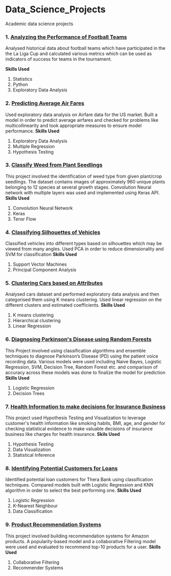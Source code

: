 # Data_Science_Projects
Academic data science projects

### 1. [Analyzing the Performance of Football Teams](https://github.com/colorfulpanda88/Data_Science_Projects/blob/master/Academic_Projects/Analysing_the_performance_of_football_teams.ipynb)
Analysed historical data about football teams which have participated in the the La Liga Cup and calculated various metrics which can be used as indicators of success for teams in the tournament.

__Skills Used__
  1. Statistics
  2. Python
  3. Exploratory Data Analysis

### 2. [Predicting Average Air Fares](https://github.com/colorfulpanda88/Data_Science_Projects/blob/master/Academic_Projects/Predicting_average_air_fares.ipynb)
Used exploratory data analysis on Airfare data for the US market. Built a model in order to predict average airfares and checked for problems like multicollinearity and took appropriate measures to ensure model performance.
__Skills Used__
  1. Exploratory Data Analysis
  2. Multiple Regression
  3. Hypothesis Testing

### 3. [Classify Weed from Plant Seedlings](https://github.com/colorfulpanda88/Data_Science_Projects/blob/master/Academic_Projects/Classify_Weed_from_Plant_Seedlings.ipynb)
This project involved the identification of weed type from given plant/crop seedlings. The dataset contains images of approximately 960 unique plants belonging to 12 species at several growth stages. Convolution Neural network with multiple layers was used and implemented using Keras API.
__Skills Used__
  1. Convolution Neural Network
  2. Keras
  3. Tensr Flow
  
### 4. [Classifying Silhouettes of Vehicles](https://github.com/colorfulpanda88/Data_Science_Projects/blob/master/Academic_Projects/Classifying_silhouettes_of_vehicles.ipynb)
Classified vehicles into different types based on silhouettes which may be viewed from many angles. Used PCA in order to reduce dimensionality and SVM for classification
__Skills Used__
  1. Support Vector Machines
  2. Principal Component Analysis

### 5. [Clustering Cars based on Attributes](https://github.com/colorfulpanda88/Data_Science_Projects/blob/master/Academic_Projects/Clustering_cars_based_on_attributes.ipynb)
Analysed cars dataset and performed exploratory data analysis and then categorised them using K means clustering. Used linear regression on the different clusters and estimated coefficients.
__Skills Used__
  1. K means clustering
  2. Hierarchical clustering
  3. Linear Regression
  
### 6. [Diagnosing Parkinson's Disease using Random Forests](https://github.com/colorfulpanda88/Data_Science_Projects/blob/master/Academic_Projects/Diagnosing_Parkinson's_disease_using_Random_Forests.ipynb)
This Project involved using classification algorithms and ensemble techniques to diagnose Parkinson’s Disease (PD) using the patient voice recording data. Various models were used including Naive Bayes, Logistic Regression, SVM, Decision Tree, Random Forest etc. and comparison of accuracy across these models was done to finalize the model for prediction
__Skills Used__
  1. Logistic Regression
  2. Decision Trees
  
### 7. [Health Information to make decisions for Insurance Business](https://github.com/colorfulpanda88/Data_Science_Projects/blob/master/Academic_Projects/Health_information_to_make_decisions_for_insurance_business.ipynb)
This project used Hypothesis Testing and Visualization to leverage customer's health information like smoking habits, BMI, age, and gender for checking statistical evidence to make valuable decisions of insurance business like charges for health insurance.
__Skils Used__
  1. Hypothesis Testing
  2. Data Visualization
  3. Statistical Inference
  
### 8. [Identifying Potential Customers for Loans](https://github.com/colorfulpanda88/Data_Science_Projects/blob/master/Academic_Projects/Identifying_potential_customers_for_loans.ipynb)
Identified potential loan customers for Thera Bank using classification techniques. Compared models built with Logistic Regression and KNN algorithm in order to select the best performing one.
__Skills Used__
  1. Logistic Regression
  2. K-Nearest Neighbour
  3. Data Classification
  
### 9. [Product Recommendation Systems](https://github.com/colorfulpanda88/Data_Science_Projects/blob/master/Academic_Projects/Product_Recommendation_Systems.ipynb)
This project involved building recommendation systems for Amazon products. A popularity-based model and a collaborative Filtering model were used and evaluated to recommend top-10 products for a user.
__Skills Used__
  1. Collaborative Filtering
  2. Recommender Systems
